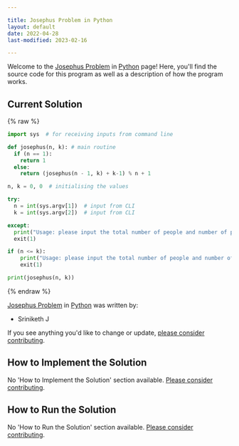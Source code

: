```yaml
---

title: Josephus Problem in Python
layout: default
date: 2022-04-28
last-modified: 2023-02-16

---
```


Welcome to the [Josephus Problem](https://sampleprograms.io/projects/josephus-problem) in [Python](https://sampleprograms.io/languages/python) page! Here, you'll find the source code for this program as well as a description of how the program works.

## Current Solution

{% raw %}

```python
import sys  # for receiving inputs from command line

def josephus(n, k): # main routine
  if (n == 1):
    return 1
  else:
    return (josephus(n - 1, k) + k-1) % n + 1

n, k = 0, 0  # initialising the values 

try:
  n = int(sys.argv[1])  # input from CLI
  k = int(sys.argv[2])  # input from CLI

except:
  print("Usage: please input the total number of people and number of people to skip.")
  exit(1)

if (n <= k):
    print("Usage: please input the total number of people and number of people to skip.")
    exit(1)

print(josephus(n, k))
```

{% endraw %}

[Josephus Problem](https://sampleprograms.io/projects/josephus-problem) in [Python](https://sampleprograms.io/languages/python) was written by:

- Sriniketh J

If you see anything you'd like to change or update, [please consider contributing](https://github.com/TheRenegadeCoder/sample-programs).

## How to Implement the Solution

No 'How to Implement the Solution' section available. [Please consider contributing](https://github.com/TheRenegadeCoder/sample-programs-website).

## How to Run the Solution

No 'How to Run the Solution' section available. [Please consider contributing](https://github.com/TheRenegadeCoder/sample-programs-website).